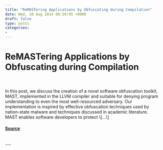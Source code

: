 ```yaml
---
title: "ReMASTering Applications by Obfuscating during Compilation"
date: Wed, 20 Aug 2014 08:50:45 +0000
draft: false
type: posts
categories: 
- 
---
```

# ReMASTering Applications by Obfuscating during Compilation

<br/>

<br/>
In this post, we discuss the creation of a novel software obfuscation toolkit, MAST, implemented in the LLVM compiler and suitable for denying program understanding to even the most well-resourced adversary. Our implementation is inspired by effective obfuscation techniques used by nation-state malware and techniques discussed in academic literature. MAST enables software developers to protect \[…\]

#### [Source](https://blog.trailofbits.com/2014/08/20/remastering-applications-by-obfuscating-during-compilation/)

<br/>
---
